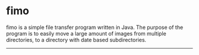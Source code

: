 # fimo
fimo is a simple file transfer program written in Java. The purpose of the program is to easily move a large amount of images from multiple directories, to a directory with date based subdirectories.  
___
 